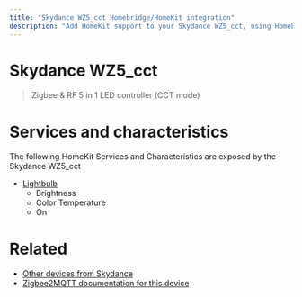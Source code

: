 ```yaml
---
title: "Skydance WZ5_cct Homebridge/HomeKit integration"
description: "Add HomeKit support to your Skydance WZ5_cct, using Homebridge, Zigbee2MQTT and homebridge-z2m."
---
```

<!---
This file has been GENERATED using src/docgen/docgen.ts
DO NOT EDIT THIS FILE MANUALLY!
-->
# Skydance WZ5_cct
> Zigbee & RF 5 in 1 LED controller (CCT mode)


# Services and characteristics
The following HomeKit Services and Characteristics are exposed by
the Skydance WZ5_cct

* [Lightbulb](../../light.md)
  * Brightness
  * Color Temperature
  * On


# Related
* [Other devices from Skydance](../index.md#skydance)
* [Zigbee2MQTT documentation for this device](https://www.zigbee2mqtt.io/devices/WZ5_cct.html)